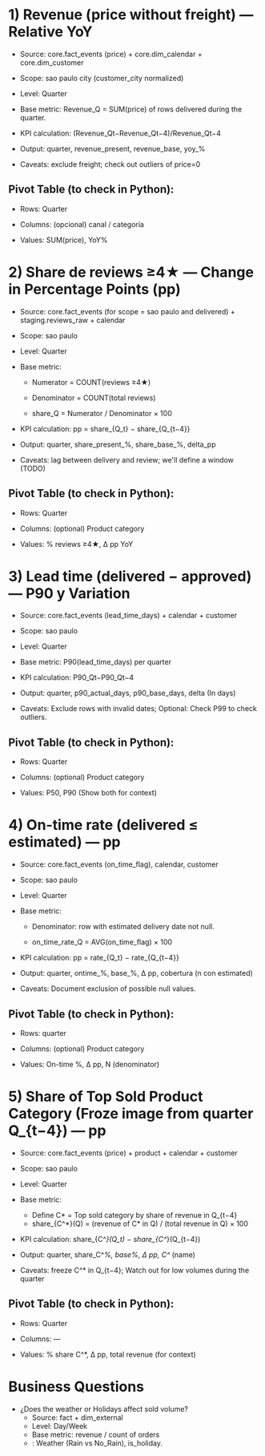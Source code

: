 # 1) Revenue (price without freight) — Relative YoY

- Source: core.fact_events (price) + core.dim_calendar + core.dim_customer

- Scope: sao paulo city (customer_city normalized)

- Level: Quarter

- Base metric: Revenue_Q = SUM(price) of rows delivered during the quarter.

- KPI calculation: (Revenue_Qt−Revenue_Qt−4)/Revenue_Qt−4

- Output: quarter, revenue_present, revenue_base, yoy_%

- Caveats: exclude freight; check out outliers of price=0

## Pivot Table (to check in Python):

- Rows: Quarter

- Columns: (opcional) canal / categoría

- Values: SUM(price), YoY%

# 2) Share de reviews ≥4★ — Change in Percentage Points (pp)

- Source: core.fact_events (for scope = sao paulo and delivered) + staging.reviews_raw + calendar

- Scope: sao paulo

- Level: Quarter

- Base metric:

    * Numerator = COUNT(reviews ≥4★)

    * Denominator = COUNT(total reviews) 

    * share_Q = Numerator / Denominator × 100

- KPI calculation: pp = share_{Q_t} − share_{Q_{t−4}}

- Output: quarter, share_present_%, share_base_%, delta_pp

- Caveats: lag between delivery and review; we'll define a window (TODO)

## Pivot Table (to check in Python):

- Rows: Quarter

- Columns: (optional) Product category

- Values: % reviews ≥4★, Δ pp YoY

# 3) Lead time (delivered − approved) — P90 y Variation

- Source: core.fact_events (lead_time_days) + calendar + customer

- Scope: sao paulo

- Level: Quarter

- Base metric: P90(lead_time_days) per quarter

- KPI calculation: P90_Qt​−P90_Qt−4

- Output: quarter, p90_actual_days, p90_base_days, delta (In days)

- Caveats: Exclude rows with invalid dates; Optional: Check P99 to check outliers. 

## Pivot Table (to check in Python):

- Rows: Quarter

- Columns: (optional) Product category

- Values: P50, P90 (Show both for context)

# 4) On-time rate (delivered ≤ estimated) — pp

- Source: core.fact_events (on_time_flag), calendar, customer

- Scope: sao paulo

- Level: Quarter

- Base metric: 
    - Denominator: row with estimated delivery date not null.

    - on_time_rate_Q = AVG(on_time_flag) × 100

- KPI calculation: pp = rate_{Q_t} − rate_{Q_{t−4}}

- Output: quarter, ontime_%, base_%, Δ pp, cobertura (n con estimated)

- Caveats: Document exclusion of possible null values.

## Pivot Table (to check in Python):

- Rows: quarter

- Columns: (optional) Product category

- Values: On-time %, Δ pp, N (denominator)

# 5) Share of Top Sold Product Category (Froze image from quarter Q_{t−4}) — pp

- Source: core.fact_events (price) + product + calendar + customer

- Scope: sao paulo

- Level: Quarter

- Base metric: 
    
    * Define C\* = Top sold category by share of revenue in Q_{t−4}
    * share_{C^*}(Q) = (revenue of C\* in Q) / (total revenue in Q) × 100

- KPI calculation: share_{C^*}(Q_t) − share_{C^*}(Q_{t−4})

- Output: quarter, share_C^*_%, base_%, Δ pp, C^* (name)

- Caveats: freeze C^* in Q_{t−4}; Watch out for low volumes during the quarter

## Pivot Table (to check in Python):

- Rows: Quarter

- Columns: —

- Values: % share C^*, Δ pp, total revenue (for context)

# Business Questions

- ¿Does the weather or Holidays affect sold volume?
    * Source: fact + dim_external
    - Level: Day/Week
    - Base metric: revenue / count of orders
    - : Weather (Rain vs No_Rain), is_holiday.